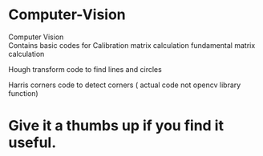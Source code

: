 # Computer-Vision
Computer Vision  
Contains basic codes for Calibration matrix calculation fundamental matrix calculation 


Hough transform code to find lines and circles  


Harris corners code to detect corners ( actual code not opencv library function)


# Give it a thumbs up if you find it useful.
